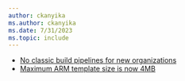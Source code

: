 ```yaml
---
author: ckanyika
ms.author: ckanyika
ms.date: 7/31/2023
ms.topic: include
---
```


- [No classic build pipelines for new organizations](#no-classic-build-pipelines-for-new-organizations)
- [Maximum ARM template size is now 4MB](#maximum-arm-template-size-is-now-4-mb)
